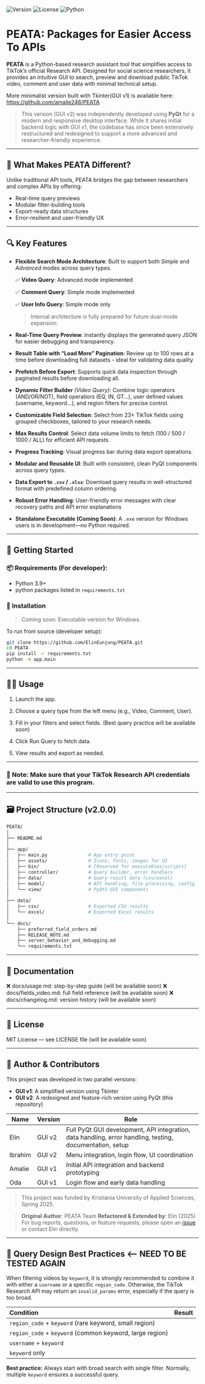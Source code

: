 ![Version](https://img.shields.io/badge/version-2.0.0-blue)
![License](https://img.shields.io/badge/license-MIT-green)
![Python](https://img.shields.io/badge/python-3.13.5-yellow)

# PEATA: Packages for Easier Access To APIs

**PEATA** is a Python-based research assistant tool that simplifies access to TikTok’s official Research API. Designed for social science researchers, it provides an intuitive GUI to search, preview and download public TikTok video, comment and user data with minimal technical setup.

More minimalist version built with Tkinter(GUI v1) is available here: https://github.com/amalie246/PEATA

> This version (GUI v2) was independently developed using **PyQt** for a modern and responsive desktop interface. While it shares initial backend logic with GUI v1, the codebase has since been extensively restructured and redesigned to support a more advanced and researcher-friendly experience.

---

## 🧩 What Makes PEATA Different?

Unlike traditional API tools, PEATA bridges the gap between researchers and complex APIs by offering:

- Real-time query previews
- Modular filter-building tools
- Export-ready data structures
- Error-resilient and user-friendly UX

---

## 🔍 Key Features

- **Flexible Search Mode Architecture**: 
  Built to support both *Simple* and *Advanced* modes across query types.

    ✅ **Video Query**: Advanced mode implemented

    ✅ **Comment Query**: Simple mode implemented

    ✅ **User Info Query**: Simple mode only

   > Internal architecture is fully prepared for future dual-mode expansion.

- **Real-Time Query Preview**: 
  Instantly displays the generated query JSON for easier debugging and transparency.

- **Result Table with “Load More” Pagination**: 
  Review up to 100 rows at a time before downloading full datasets - ideal for validating data quality

- **Prefetch Before Export**: 
  Supports quick data inspection through paginated results before downloading all.

- **Dynamic Filter Builder** *(Video Query)*: 
  Combine logic operators (AND/OR/NOT), field operatiors (EQ, IN, GT...), user defined values (username, keyword...), and region filters for precise control.

- **Customizable Field Selection**: 
  Select from 23+ TikTok fields using grouped checkboxes, tailored to your research needs.

- **Max Results Control**: 
  Select data volume limits to fetch (100 / 500 / 1000 / ALL) for efficient API requests.

- **Progress Tracking**: 
  Visual progress bar during data export operations.

- **Modular and Reusable UI**: 
  Built with consistent, clean PyQt components across query types.

- **Data Export to `.csv` / `.xlsx`**: 
  Download query results in well-structured format with predefined column ordering.

- **Robust Error Handling**: 
  User-friendly error messages with clear recovery paths and API error explanations

- **Standalone Executable (Coming Soon)**: 
  A `.exe` version for Windows users is in development—no Python required.

---

## 🚀 Getting Started

### 📦 Requirements (For developer):

- Python 3.9+
- python packages listed in `requirements.txt`

### 🔧 Installation

> Coming soon: Executable version for Windows.

To run from source (developer setup):

```bash
git clone https://github.com/ElinEunjung/PEATA.git
cd PEATA
pip install -r requirements.txt
python -m app.main
```

---

## 🧑‍💻 Usage
1. Launch the app.

2. Choose a query type from the left menu (e.g., Video, Comment, User).

3. Fill in your filters and select fields. (Best query practice will be available soon)

4. Click Run Query to fetch data.

5. View results and export as needed.

---

### 📝 Note: Make sure that your TikTok Research API credentials are valid to use this program.

---

## 🗃 Project Structure (v2.0.0)

```bash
PEATA/
│
├── README.md
│
├── app/
│   ├── main.py               # App entry point
│   ├── assets/               # Icons, fonts, images for UI
│   ├── bin/                  # [Reserved for executables/scripts]
│   ├── controller/           # Query builder, error handlers
│   ├── data/                 # Query result data (csv/excel)
│   ├── model/                # API handling, file processing, config
│   └── view/                 # PyQt5 GUI components
│
├── data/
│   ├── csv/                  # Exported CSV results
│   └── excel/                # Exported Excel results
│
└── docs/
    ├── preferred_field_orders.md
    ├── RELEASE_NOTE.md
    ├── server_behavior_and_debugging.md
    └── requirements.txt

```
---

## 📖 Documentation
❌ docs/usage.md: step-by-step guide (will be available soon)
❌ docs/fields_video.md: full field reference (will be available soon)
❌ docs/changelog.md: version history (will be available soon)

---

## 📄 License
MIT License — see LICENSE file (will be available soon)

---

## 👤 Author & Contributors

This project was developed in two parallel versions:  
- **GUI v1**: A simplified version using Tkinter  
- **GUI v2**: A redesigned and feature-rich version using PyQt (this repository)


| Name      | Version | Role                                                                                     |
|-----------|---------|------------------------------------------------------------------------------------------|
| Elin      | GUI v2  | Full PyQt GUI development, API integration, data handling, error handling, testing, documentation, setup |
| Ibrahim   | GUI v2  | Menu integration, login flow, UI coordination                                            |
| Amalie    | GUI v1  | Initial API integration and backend prototyping                                          |
| Oda       | GUI v1  | Login flow and early data handling                                                       |

> This project was funded by Kristiania University of Applied Sciences, Spring 2025.

> **Original Author**: PEATA Team
> **Refactored & Extended by**: Elin (2025)
> For bug reports, questions, or feature requests, please open an [issue](https://github.com/ElinEunjung/PEATA/issues) or contact Elin directly.

---

## 🧼 Query Design Best Practices  <-- NEED TO BE TESTED AGAIN

When filtering videos by `keyword`, it is strongly recommended to combine it with either a `username` or a specific `region_code`. 
Otherwise, the TikTok Research API may return an `invalid_params` error, especially if the query is too broad.

| Condition | Result |
|:---|:---|
| `region_code` + `keyword` (rare keyword, small region) |  |
| `region_code` + `keyword` (common keyword, large region) |  |
| `username` + `keyword` |  |
| `keyword` only |  |

**Best practice:** Always start with broad search with single filter. Normally, multiple `keyword` ensures a successful query.

